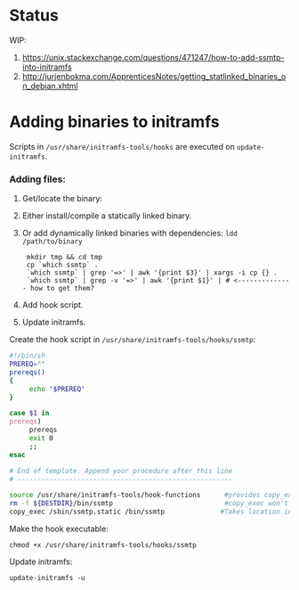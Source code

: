 # Status 

WIP: 

1. https://unix.stackexchange.com/questions/471247/how-to-add-ssmtp-into-initramfs
2. http://jurjenbokma.com/ApprenticesNotes/getting_statlinked_binaries_on_debian.xhtml

# Adding binaries to initramfs

Scripts in `/usr/share/initramfs-tools/hooks` are executed on `update-initramfs`.


### Adding files:

1. Get/locate the binary:

  1. Either install/compile a statically linked binary.
  2. Or add dynamically linked binaries with dependencies: `ldd /path/to/binary`
    
          mkdir tmp && cd tmp 
          cp `which ssmtp` . 
          `which ssmtp` | grep '=>' | awk '{print $3}' | xargs -i cp {} .
          `which ssmtp` | grep -v '=>' | awk '{print $1}' | # <-------------- how to get them?
  
2. Add hook script. 
3. Update initramfs.

Create the hook script in `/usr/share/initramfs-tools/hooks/ssmtp`:

```bash
#!/bin/sh
PREREQ=""
prereqs()
{
     echo "$PREREQ"
}

case $1 in
prereqs)
     prereqs
     exit 0
     ;;
esac

# End of template. Append your procedure after this line
# ------------------------------------------------------

source /usr/share/initramfs-tools/hook-functions      #provides copy_exec
rm -f ${DESTDIR}/bin/ssmtp                            #copy_exec won't overwrite an existing file
copy_exec /sbin/ssmtp.static /bin/ssmtp              #Takes location in filesystem and location in initramfs as arguments
```

Make the hook executable: 

```console
chmod +x /usr/share/initramfs-tools/hooks/ssmtp
```

Update initramfs: 

```
update-initramfs -u 
```
